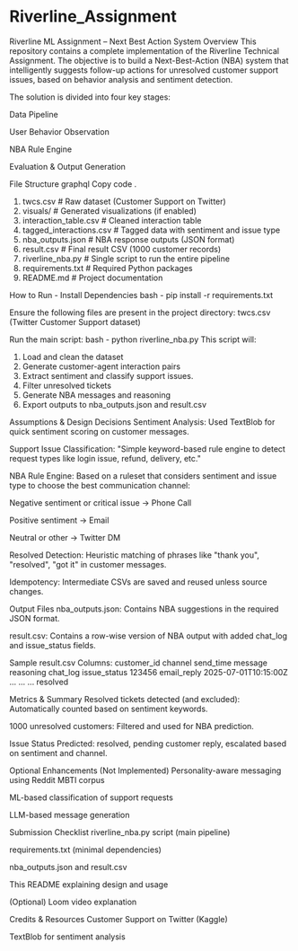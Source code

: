 # Riverline_Assignment

Riverline ML Assignment – Next Best Action System
Overview
This repository contains a complete implementation of the Riverline Technical Assignment. The objective is to build a Next-Best-Action (NBA) system that intelligently suggests follow-up actions for unresolved customer support issues, based on behavior analysis and sentiment detection.

The solution is divided into four key stages:

Data Pipeline

User Behavior Observation

NBA Rule Engine

Evaluation & Output Generation

File Structure
graphql
Copy code
.
1. twcs.csv                     # Raw dataset (Customer Support on Twitter)
2. visuals/                     # Generated visualizations (if enabled)
3. interaction_table.csv        # Cleaned interaction table
4. tagged_interactions.csv      # Tagged data with sentiment and issue type
5. nba_outputs.json             # NBA response outputs (JSON format)
6. result.csv                   # Final result CSV (1000 customer records)
7. riverline_nba.py             # Single script to run the entire pipeline
8. requirements.txt             # Required Python packages
9. README.md                    # Project documentation
    
How to Run - Install Dependencies
bash - pip install -r requirements.txt

Ensure the following files are present in the project directory:
twcs.csv (Twitter Customer Support dataset)

Run the main script:
bash - python riverline_nba.py
This script will: 
1. Load and clean the dataset
2. Generate customer-agent interaction pairs
3. Extract sentiment and classify support issues.
4. Filter unresolved tickets
5. Generate NBA messages and reasoning
6. Export outputs to nba_outputs.json and result.csv

Assumptions & Design Decisions
Sentiment Analysis: Used TextBlob for quick sentiment scoring on customer messages.

Support Issue Classification: "Simple keyword-based rule engine to detect request types like login issue, refund, delivery, etc."

NBA Rule Engine: Based on a ruleset that considers sentiment and issue type to choose the best communication channel:

Negative sentiment or critical issue → Phone Call

Positive sentiment → Email

Neutral or other → Twitter DM

Resolved Detection: Heuristic matching of phrases like "thank you", "resolved", "got it" in customer messages.

Idempotency: Intermediate CSVs are saved and reused unless source changes.

Output Files
nba_outputs.json: Contains NBA suggestions in the required JSON format.

result.csv: Contains a row-wise version of NBA output with added chat_log and issue_status fields.

Sample result.csv Columns:
customer_id	channel	send_time	message	reasoning	chat_log	issue_status
123456	email_reply	2025-07-01T10:15:00Z	...	...	...	resolved

Metrics & Summary
Resolved tickets detected (and excluded): Automatically counted based on sentiment keywords.

1000 unresolved customers: Filtered and used for NBA prediction.

Issue Status Predicted: resolved, pending customer reply, escalated based on sentiment and channel.

Optional Enhancements (Not Implemented)
Personality-aware messaging using Reddit MBTI corpus

ML-based classification of support requests

LLM-based message generation

Submission Checklist
 riverline_nba.py script (main pipeline)

 requirements.txt (minimal dependencies)

 nba_outputs.json and result.csv

 This README explaining design and usage

 (Optional) Loom video explanation

Credits & Resources
Customer Support on Twitter (Kaggle)

TextBlob for sentiment analysis
